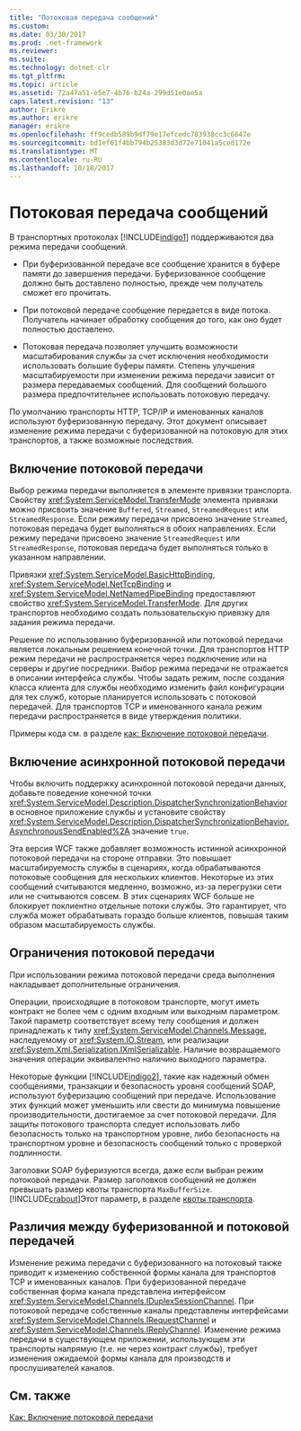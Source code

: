 ```yaml
---
title: "Потоковая передача сообщений"
ms.custom: 
ms.date: 03/30/2017
ms.prod: .net-framework
ms.reviewer: 
ms.suite: 
ms.technology: dotnet-clr
ms.tgt_pltfrm: 
ms.topic: article
ms.assetid: 72a47a51-e5e7-4b76-b24a-299d51e0ae5a
caps.latest.revision: "13"
author: Erikre
ms.author: erikre
manager: erikre
ms.openlocfilehash: ff9cedb589b9df79e17efcedc783938cc3c6647e
ms.sourcegitcommit: bd1ef61f4bb794b25383d3d72e71041a5ced172e
ms.translationtype: MT
ms.contentlocale: ru-RU
ms.lasthandoff: 10/18/2017
---
```

# <a name="streaming-message-transfer"></a>Потоковая передача сообщений
В транспортных протоколах [!INCLUDE[indigo1](../../../../includes/indigo1-md.md)] поддерживаются два режима передачи сообщений.  
  
-   При буферизованной передаче все сообщение хранится в буфере памяти до завершения передачи. Буферизованное сообщение должно быть доставлено полностью, прежде чем получатель сможет его прочитать.  
  
-   При потоковой передаче сообщение передается в виде потока. Получатель начинает обработку сообщения до того, как оно будет полностью доставлено.  
  
-   Потоковая передача позволяет улучшить возможности масштабирования службы за счет исключения необходимости использовать большие буферы памяти. Степень улучшения масштабируемости при изменении режима передачи зависит от размера передаваемых сообщений. Для сообщений большого размера предпочтительнее использовать потоковую передачу.  
  
 По умолчанию транспорты HTTP, TCP/IP и именованных каналов используют буферизованную передачу. Этот документ описывает изменение режима передачи с буферизованной на потоковую для этих транспортов, а также возможные последствия.  
  
## <a name="enabling-streamed-transfers"></a>Включение потоковой передачи  
 Выбор режима передачи выполняется в элементе привязки транспорта. Свойству <xref:System.ServiceModel.TransferMode> элемента привязки можно присвоить значение `Buffered`, `Streamed`, `StreamedRequest` или `StreamedResponse`. Если режиму передачи присвоено значение `Streamed`, потоковая передача будет выполняться в обоих направлениях. Если режиму передачи присвоено значение `StreamedRequest` или `StreamedResponse`, потоковая передача будет выполняться только в указанном направлении.  
  
 Привязки <xref:System.ServiceModel.BasicHttpBinding>, <xref:System.ServiceModel.NetTcpBinding> и <xref:System.ServiceModel.NetNamedPipeBinding> предоставляют свойство <xref:System.ServiceModel.TransferMode>. Для других транспортов необходимо создать пользовательскую привязку для задания режима передачи.  
  
 Решение по использованию буферизованной или потоковой передачи является локальным решением конечной точки. Для транспортов HTTP режим передачи не распространяется через подключение или на серверы и другие посредники. Выбор режима передачи не отражается в описании интерфейса службы. Чтобы задать режим, после создания класса клиента для службы необходимо изменить файл конфигурации для тех служб, которые планируется использовать с потоковой передачей. Для транспортов TCP и именованного канала режим передачи распространяется в виде утверждения политики.  
  
 Примеры кода см. в разделе [как: Включение потоковой передачи](../../../../docs/framework/wcf/feature-details/how-to-enable-streaming.md).  
  
## <a name="enabling-asynchronous-streaming"></a>Включение асинхронной потоковой передачи  
 Чтобы включить поддержку асинхронной потоковой передачи данных, добавьте поведение конечной точки <xref:System.ServiceModel.Description.DispatcherSynchronizationBehavior> в основное приложение службы и установите свойству <xref:System.ServiceModel.Description.DispatcherSynchronizationBehavior.AsynchronousSendEnabled%2A> значение `true`.  
  
 Эта версия WCF также добавляет возможность истинной асинхронной потоковой передачи на стороне отправки. Это повышает масштабируемость службы в сценариях, когда обрабатываются потоковые сообщения для нескольких клиентов. Некоторые из этих сообщений считываются медленно, возможно, из-за перегрузки сети или не считываются совсем. В этих сценариях WCF больше не блокирует поклиентно отдельные потоки службы. Это гарантирует, что служба может обрабатывать гораздо больше клиентов, повышая таким образом масштабируемость службы.  
  
## <a name="restrictions-on-streamed-transfers"></a>Ограничения потоковой передачи  
 При использовании режима потоковой передачи среда выполнения накладывает дополнительные ограничения.  
  
 Операции, происходящие в потоковом транспорте, могут иметь контракт не более чем с одним входным или выходным параметром. Такой параметр соответствует всему телу сообщения и должен принадлежать к типу <xref:System.ServiceModel.Channels.Message>, наследуемому от <xref:System.IO.Stream>, или реализации <xref:System.Xml.Serialization.IXmlSerializable>. Наличие возвращаемого значения операции эквивалентно наличию выходного параметра.  
  
 Некоторые функции [!INCLUDE[indigo2](../../../../includes/indigo2-md.md)], такие как надежный обмен сообщениями, транзакции и безопасность уровня сообщений SOAP, используют буферизацию сообщений при передаче. Использование этих функций может уменьшить или свести до минимума повышение производительности, достигаемое за счет потоковой передачи. Для защиты потокового транспорта следует использовать либо безопасность только на транспортном уровне, либо безопасность на транспортном уровне и безопасность сообщений только с проверкой подлинности.  
  
 Заголовки SOAP буферизуются всегда, даже если выбран режим потоковой передачи. Размер заголовков сообщений не должен превышать размер квоты транспорта `MaxBufferSize`. [!INCLUDE[crabout](../../../../includes/crabout-md.md)]Этот параметр, в разделе [квоты транспорта](../../../../docs/framework/wcf/feature-details/transport-quotas.md).  
  
## <a name="differences-between-buffered-and-streamed-transfers"></a>Различия между буферизованной и потоковой передачей  
 Изменение режима передачи с буферизованного на потоковый также приводит к изменению собственной формы канала для транспортов TCP и именованных каналов. При буферизованной передаче собственная форма канала представлена интерфейсом <xref:System.ServiceModel.Channels.IDuplexSessionChannel>. При потоковой передаче собственные каналы представлены интерфейсами <xref:System.ServiceModel.Channels.IRequestChannel> и <xref:System.ServiceModel.Channels.IReplyChannel>. Изменение режима передачи в существующем приложении, использующем эти транспорты напрямую (т.е. не через контракт службы), требует изменения ожидаемой формы канала для производств и прослушивателей каналов.  
  
## <a name="see-also"></a>См. также  
 [Как: Включение потоковой передачи](../../../../docs/framework/wcf/feature-details/how-to-enable-streaming.md)

